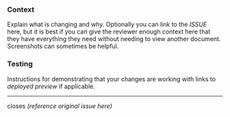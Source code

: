### Context

Explain what is changing and why. Optionally you can link to the _ISSUE_ here, but it is best if you can give the reviewer enough context here that they have everything they need without needing to view another document. Screenshots can sometimes be helpful.

### Testing

Instructions for demonstrating that your changes are working with links to _deployed preview_ if applicable.

---
closes _(reference original issue here)_
